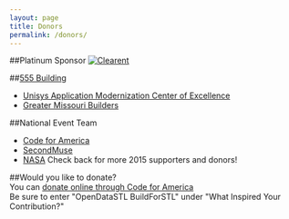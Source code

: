 ```yaml
---
layout: page
title: Donors
permalink: /donors/
---
```

##Platinum Sponsor
[![Clearent]({{site.baseurl}}/images/AlternateClearentIPLogo.png "Platinum Sponsor Clearent")](http://developer.clearent.com)  

##[555 Building](http://www.gmbhomes.com/commercial/docs/listing_details.asp?listingID=8336)  
 * [Unisys Application Modernization Center of Excellence](http://www.unisys.com/)
 * [Greater Missouri Builders](http://gmb-inc.com/)  
  
##National Event Team
 * [Code for America](http://www.codeforamerica.org/)
 * [SecondMuse](http://secondmuse.com/)
 * [NASA](http://www.nasa.gov/)
Check back for more 2015 supporters and donors!  
  
##Would you like to donate?  
You can [donate online through Code for America](https://secure.codeforamerica.org/page/contribute/default)  
Be sure to enter "OpenDataSTL BuildForSTL" under "What Inspired Your Contribution?"  
  
